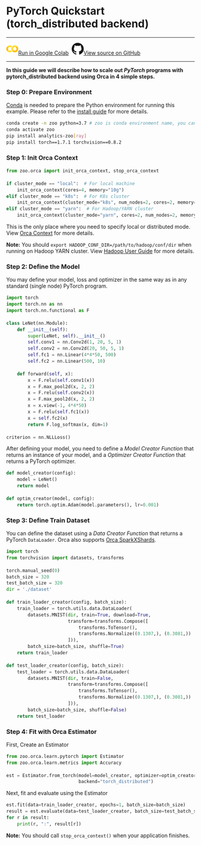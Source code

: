 # PyTorch Quickstart (torch\_distributed backend)

---

![](../../../../image/colab_logo_32px.png)[Run in Google Colab](https://colab.research.google.com/github/intel-analytics/analytics-zoo/blob/master/docs/docs/colab-notebook/orca/quickstart/pytorch_distributed_lenet_mnist.ipynb) &nbsp;![](../../../../image/GitHub-Mark-32px.png)[View source on GitHub](https://github.com/intel-analytics/analytics-zoo/blob/master/docs/docs/colab-notebook/orca/quickstart/pytorch_distributed_lenet_mnist.ipynb)

---

**In this guide we will describe how to scale out _PyTorch_ programs with pytorch\_distributed backend using Orca in 4 simple steps.**

### **Step 0: Prepare Environment**

[Conda](https://docs.conda.io/projects/conda/en/latest/user-guide/install/) is needed to prepare the Python environment for running this example. Please refer to the [install guide](../../UserGuide/python.md) for more details.

```bash
conda create -n zoo python=3.7 # zoo is conda environment name, you can use any name you like.
conda activate zoo
pip install analytics-zoo[ray]
pip install torch==1.7.1 torchvision==0.8.2
```

### **Step 1: Init Orca Context**
```python
from zoo.orca import init_orca_context, stop_orca_context

if cluster_mode == "local":  # For local machine
    init_orca_context(cores=4, memory="10g")
elif cluster_mode == "k8s":  # For K8s cluster
    init_orca_context(cluster_mode="k8s", num_nodes=2, cores=2, memory="10g", driver_memory="10g", driver_cores=1)
elif cluster_mode == "yarn":  # For Hadoop/YARN cluster
    init_orca_context(cluster_mode="yarn", cores=2, num_nodes=2, memory="10g", driver_memory="10g", driver_cores=1)
```

This is the only place where you need to specify local or distributed mode. View [Orca Context](./../Overview/orca-context.md) for more details.

**Note:** You should `export HADOOP_CONF_DIR=/path/to/hadoop/conf/dir` when running on Hadoop YARN cluster. View [Hadoop User Guide](./../../UserGuide/hadoop.md) for more details.

### **Step 2: Define the Model**

You may define your model, loss and optimizer in the same way as in any standard (single node) PyTorch program.

```python
import torch
import torch.nn as nn
import torch.nn.functional as F

class LeNet(nn.Module):
    def __init__(self):
        super(LeNet, self).__init__()
        self.conv1 = nn.Conv2d(1, 20, 5, 1)
        self.conv2 = nn.Conv2d(20, 50, 5, 1)
        self.fc1 = nn.Linear(4*4*50, 500)
        self.fc2 = nn.Linear(500, 10)

    def forward(self, x):
        x = F.relu(self.conv1(x))
        x = F.max_pool2d(x, 2, 2)
        x = F.relu(self.conv2(x))
        x = F.max_pool2d(x, 2, 2)
        x = x.view(-1, 4*4*50)
        x = F.relu(self.fc1(x))
        x = self.fc2(x)
        return F.log_softmax(x, dim=1)

criterion = nn.NLLLoss()
```
After defining your model, you need to define a *Model Creator Function* that returns an instance of your model, and a *Optimizer Creator Function* that returns a PyTorch optimizer.

```python
def model_creator(config):
    model = LeNet()
    return model

def optim_creator(model, config):
    return torch.optim.Adam(model.parameters(), lr=0.001)
```

### **Step 3: Define Train Dataset**

You can define the dataset using a *Data Creator Function* that returns a PyTorch `DataLoader`. Orca also supports [Orca SparkXShards](../Overview/data-parallel-processing).

```python
import torch
from torchvision import datasets, transforms

torch.manual_seed(0)
batch_size = 320
test_batch_size = 320
dir = './dataset'

def train_loader_creator(config, batch_size):
    train_loader = torch.utils.data.DataLoader(
        datasets.MNIST(dir, train=True, download=True,
                       transform=transforms.Compose([
                           transforms.ToTensor(),
                           transforms.Normalize((0.1307,), (0.3081,))
                       ])),
        batch_size=batch_size, shuffle=True)
    return train_loader

def test_loader_creator(config, batch_size):
    test_loader = torch.utils.data.DataLoader(
        datasets.MNIST(dir, train=False,
                       transform=transforms.Compose([
                           transforms.ToTensor(),
                           transforms.Normalize((0.1307,), (0.3081,))
                       ])),
        batch_size=batch_size, shuffle=False)
    return test_loader
```

### **Step 4: Fit with Orca Estimator**

First, Create an Estimator

```python
from zoo.orca.learn.pytorch import Estimator 
from zoo.orca.learn.metrics import Accuracy

est = Estimator.from_torch(model=model_creator, optimizer=optim_creator, loss=criterion, metrics=[Accuracy()],
                           backend="torch_distributed")
```

Next, fit and evaluate using the Estimator

```python
est.fit(data=train_loader_creator, epochs=1, batch_size=batch_size)
result = est.evaluate(data=test_loader_creator, batch_size=test_batch_size)
for r in result:
    print(r, ":", result[r])
```

**Note:** You should call `stop_orca_context()` when your application finishes.
